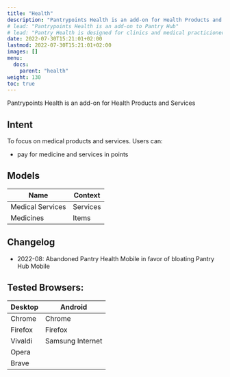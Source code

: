 ```yaml
---
title: "Health"
description: "Pantrypoints Health is an add-on for Health Products and Services"
# lead: "Pantrypoints Health is an add-on to Pantry Hub"
# lead: "Pantry Health is designed for clinics and medical practicioners"
date: 2022-07-30T15:21:01+02:00
lastmod: 2022-07-30T15:21:01+02:00
images: []
menu:
  docs:
    parent: "health"
weight: 130
toc: true
---
```



<!-- Pantry Health is a private platform designed for clinics and medical practicioners.  -->


Pantrypoints Health is an add-on for Health Products and Services


## Intent

To focus on medical products and services. Users can:
- pay for medicine and services in points

<!-- It facilitates a moneyless booking platform where the doctors can view analytics of each patient. The patients can transfer their data between clinics. It focuses on analytics.   -->

## Models

Name | Context
---| ---
Medical Services | Services
Medicines | Items


## Changelog

- 2022-08: Abandoned Pantry Health Mobile in favor of bloating Pantry Hub Mobile 



## Tested Browsers:

Desktop | Android 
--- | ---
Chrome | Chrome
Firefox | Firefox
Vivaldi | Samsung Internet 
Opera |
Brave | 
